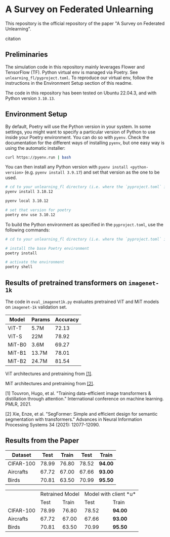 # A Survey on Federated Unlearning
This repository is the official repository of the paper 
"A Survey on Federated Unlearning".

citation

## Preliminaries
The simulation code in this repository mainly leverages Flower 
and TensorFlow (TF). Python virtual env is managed via Poetry.
See `unlearning_fl/pyproject.toml`. To reproduce our virtual env,
follow the instructions in the Environment Setup section of this readme.


The code in this repository has been tested on Ubuntu 22.04.3,
and with Python version `3.10.13`.



## Environment Setup
By default, Poetry will use the Python version in your system. 
In some settings, you might want to specify a particular version of Python 
to use inside your Poetry environment. You can do so with `pyenv`. 
Check the documentation for the different ways of installing `pyenv`,
but one easy way is using the automatic installer:

```bash
curl https://pyenv.run | bash
```
You can then install any Python version with `pyenv install <python-version>`
(e.g. `pyenv install 3.9.17`) and set that version as the one to be used. 
```bash
# cd to your unlearning_fl directory (i.e. where the `pyproject.toml` is)
pyenv install 3.10.12

pyenv local 3.10.12

# set that version for poetry
poetry env use 3.10.12
```
To build the Python environment as specified in the `pyproject.toml`, use the following commands:
```bash
# cd to your unlearning_fl directory (i.e. where the `pyproject.toml` is)

# install the base Poetry environment
poetry install

# activate the environment
poetry shell
```

## Results of pretrained transformers on `imagenet-1k`
The code in `eval_imagenet1k.py` evaluates pretrained ViT and MiT models 
on `imagenet-1k` validation set.


| Model | Params | Accuracy | 
| ------------- | ------------- | ------------- |
| ViT-T | 5.7M | 72.13 |
| ViT-S | 22M | 78.92 |
| MiT-B0 | 3.6M | 69.27 |
| MiT-B1 | 13.7M | 78.01 |
| MiT-B2 | 24.7M | 81.54 |

ViT architectures and pretraining from [[1]](https://arxiv.org/abs/2012.12877).

MiT architectures and pretraining from [[2]](https://arxiv.org/abs/2105.15203).

[1] Touvron, Hugo, et al. "Training data-efficient image transformers & distillation through attention." 
International conference on machine learning. PMLR, 2021.

[2] Xie, Enze, et al. "SegFormer: Simple and efficient design for semantic segmentation with transformers." 
Advances in Neural Information Processing Systems 34 (2021): 12077-12090.

## Results from the Paper
| Dataset | Test | Train | Test | Train | 
| ------------- | ------------- | ------------- |------------- | ------------- |
CIFAR-100 | 78.99 | 76.80 | 78.52 | **94.00**
Aircrafts | 67.72 | 67.00 | 67.66 | **93.00**
Birds | 70.81 | 63.50 | 70.99 | **95.50**



<table>
  <tr>
    <td></td>
    <td style="text-align: center", colspan="2">Retrained Model</td>
    <td style="text-align: center", colspan="2">Model with client *u*</td>
  </tr>
  <tr>
    <td> </td>
    <td> Test </td>
    <td> Train </td>
    <td> Test </td>
    <td> Train </td>
  </tr>
  <tr>
    <td> CIFAR-100 </td>
    <td> 78.99 </td>
    <td> 76.80 </td>
    <td> 78.52 </td>
    <td> <b>94.00</b></td>
  </tr>
<tr>
    <td> Aircrafts </td>
    <td> 67.72 </td>
    <td> 67.00 </td>
    <td> 67.66 </td>
    <td> <b>93.00</b> </td>
  </tr>
  <tr>
    <td> Birds </td>
    <td> 70.81 </td>
    <td> 63.50 </td>
    <td> 70.99 </td>
    <td> <b>95.50</b> </td>
  </tr>
</table>
